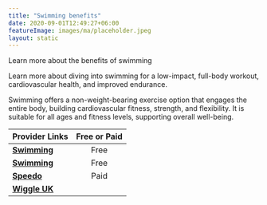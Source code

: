 ```yaml
---
title: "Swimming benefits"
date: 2020-09-01T12:49:27+06:00
featureImage: images/ma/placeholder.jpeg
layout: static
---
```


Learn more about the benefits of swimming

Learn more about diving into swimming for a low-impact, full-body workout, cardiovascular health, and improved endurance.

Swimming offers a non-weight-bearing exercise option that engages the entire body, building cardiovascular fitness, strength, and flexibility. It is suitable for all ages and fitness levels, supporting overall well-being.

| Provider Links      | Free or Paid  |  
| :-----------          | :--------------:      |  
| [**Swimming**](https://www.swimming.org/poolfinder/) | Free | 
| [**Swimming**](https://www.swimming.org/justswim/8-benefits-of-swimming/) | Free  | 
| [**Speedo**](https://www.speedo.com/uk/en) | Paid | 
| [**Wiggle UK**](https://www.wiggle.com/) |  | 
  

<br/><br/>






